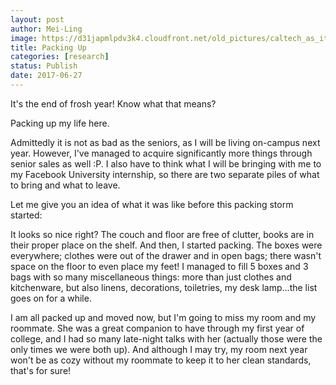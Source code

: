 ```yaml
---
layout: post
author: Mei-Ling
image: https://d31japmlpdv3k4.cloudfront.net/old_pictures/caltech_as_it_happens/6a0105349b8251970b01b7c901f99b970b.jpg
title: Packing Up
categories: [research]
status: Publish
date: 2017-06-27
---
```



It's the end of frosh year! Know what that means?

Packing up my life here.

Admittedly it is not as bad as the seniors, as I will be living on-campus next year. However, I've managed to acquire significantly more things through senior sales as well :P. I also have to think what I will be bringing with me to my Facebook University internship, so there are two separate piles of what to bring and what to leave.

Let me give you an idea of what it was like before this packing storm started:

It looks so nice right? The couch and floor are free of clutter, books are in their proper place on the shelf. And then, I started packing. The boxes were everywhere; clothes were out of the drawer and in open bags; there wasn't space on the floor to even place my feet! I managed to fill 5 boxes and 3 bags with so many miscellaneous things: more than just clothes and kitchenware, but also linens, decorations, toiletries, my desk lamp...the list goes on for a while.

I am all packed up and moved now, but I'm going to miss my room and my roommate. She was a great companion to have through my first year of college, and I had so many late-night talks with her (actually those were the only times we were both up). And although I may try, my room next year won't be as cozy without my roommate to keep it to her clean standards, that's for sure!


